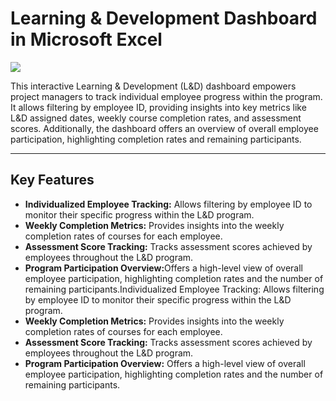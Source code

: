 <h1>Learning & Development Dashboard in Microsoft Excel</h1>
<img src="https://github.com/shamiulkarim11/Learning-Development-Dashboard-in-Microsoft-Excel/blob/main/L%26D%20Dashboard.png">
<p>This interactive Learning & Development (L&D) dashboard empowers project managers to track individual employee progress within the program. It allows filtering by employee ID, providing insights into key metrics like L&D assigned dates, weekly course completion rates, and assessment scores. Additionally, the dashboard offers an overview of overall employee participation, highlighting completion rates and remaining participants.</P>
<hr>
<h2>Key Features</h2>
<ul>
  <li><b>Individualized Employee Tracking:</b> Allows filtering by employee ID to monitor their specific progress within the L&D program.</li>
  <li><b>Weekly Completion Metrics:</b> Provides insights into the weekly completion rates of courses for each employee.</li>
  <li><b>Assessment Score Tracking:</b> Tracks assessment scores achieved by employees throughout the L&D program.</li>
  <li><b>Program Participation Overview:</b>Offers a high-level view of overall employee participation, highlighting completion rates and the number of remaining participants.Individualized Employee Tracking: Allows   filtering by employee ID to monitor their specific progress within the L&D program.</li> 
  <li><b>Weekly Completion Metrics:</b> Provides insights into the weekly completion rates of courses for each employee.</li>
  <li><b>Assessment Score Tracking:</b> Tracks assessment scores achieved by employees throughout the L&D program.</li>
  <li><b>Program Participation Overview:</b> Offers a high-level view of overall employee participation, highlighting completion rates and the number of remaining participants.</li>
</ul>

  

  

